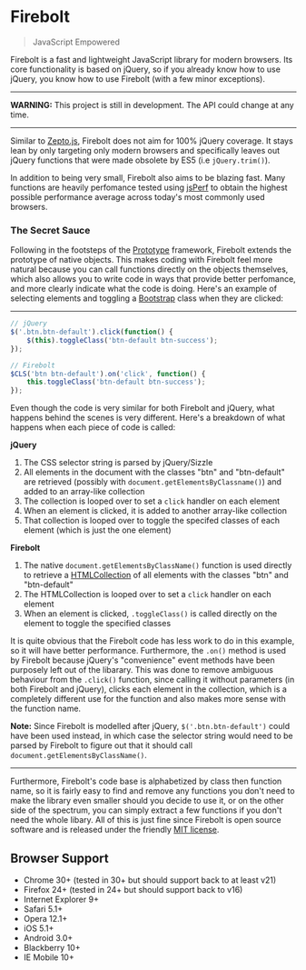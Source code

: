 Firebolt
========

> JavaScript Empowered

Firebolt is a fast and lightweight JavaScript library for modern browsers. Its core functionality is based on jQuery, so if you already know how to use jQuery, you know how to use Firebolt (with a few minor exceptions).

---

__WARNING:__ This project is still in development. The API could change at any time.

---

Similar to [Zepto.js](http://zeptojs.com), Firebolt does not aim for 100% jQuery coverage. It stays lean by only targeting only modern browsers and specifically leaves out jQuery functions that were made obsolete by ES5 (i.e `jQuery.trim()`).

In addition to being very small, Firebolt also aims to be blazing fast. Many functions are heavily perfomance tested using [jsPerf](http://jsperf.com) to obtain the highest possible performance average across today's most commonly used browsers.

### The Secret Sauce

Following in the footsteps of the [Prototype](http://prototypejs.org) framework, Firebolt extends the prototype of native objects. This makes coding with Firebolt feel more natural because you can call functions directly on the objects themselves, which also allows you to write code in ways that provide better perfomance, and more clearly indicate what the code is doing. Here's an example of selecting elements and toggling a [Bootstrap](http://getbootstrap.com) class when they are clicked:

---

```javascript
// jQuery
$('.btn.btn-default').click(function() {
    $(this).toggleClass('btn-default btn-success');
});

// Firebolt
$CLS('btn btn-default').on('click', function() {
    this.toggleClass('btn-default btn-success');
});
```

Even though the code is very similar for both Firebolt and jQuery, what happens behind the scenes is very different. Here's a breakdown of what happens when each piece of code is called:

__jQuery__
1. The CSS selector string is parsed by jQuery/Sizzle
2. All elements in the document with the classes "btn" and "btn-default" are retrieved (possibly with `document.getElementsByClassname()`) and added to an array-like collection
3. The collection is looped over to set a `click` handler on each element
4. When an element is clicked, it is added to another array-like collection
5. That collection is looped over to toggle the specifed classes of each element (which is just the one element)

__Firebolt__
1. The native `document.getElementsByClassName()` function is used directly to retrieve a [HTMLCollection](https://developer.mozilla.org/en-US/docs/Web/API/HTMLCollection) of all elements with the classes "btn" and "btn-default"
2. The HTMLCollection is looped over to set a `click` handler on each element
3. When an element is clicked, `.toggleClass()` is called directly on the element to toggle the specified classes

It is quite obvious that the Firebolt code has less work to do in this example, so it will have better performance. Furthermore, the `.on()` method is used by Firebolt because jQuery's "convenience" event methods have been purposely left out of the libarary. This was done to remove ambiguous behaviour from the `.click()` function, since calling it without parameters (in both Firebolt and jQuery), clicks each element in the collection, which is a completely different use for the function and also makes more sense with the function name.

__Note:__ Since Firebolt is modelled after jQuery, `$('.btn.btn-default')` could have been used instead, in which case the selector string would need to be parsed by Firebolt to figure out that it should call `document.getElementsByClassName()`.

---

Furthermore, Firebolt's code base is alphabetized by class then function name, so it is fairly easy to find and remove any functions you don't need to make the library even smaller should you decide to use it, or on the other side of the spectrum, you can simply extract a few functions if you don't need the whole libary. All of this is just fine since Firebolt is open source software and is released under the friendly [MIT license](https://github.com/FireboltJS/Firebolt/blob/master/LICENSE.txt).


## Browser Support

* Chrome 30+ (tested in 30+ but should support back to at least v21)
* Firefox 24+ (tested in 24+ but should support back to v16)
* Internet Explorer 9+
* Safari 5.1+
* Opera 12.1+
* iOS 5.1+
* Android 3.0+
* Blackberry 10+
* IE Mobile 10+
